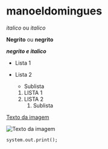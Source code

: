 # manoeldomingues

*italico* ou _italico_

**Negrito** ou __negrito__

___negrito e italico___

- Lista 1
- Lista 2
  - Sublista

  1. LISTA 1
  2. LISTA 2
     1. Sublista

[Texto da imagem](https://br.pinterest.com/pin/um-prdosol-qualquer-em-porto-alegre--355784439283251869/)   

![Texto da imagem](https://br.pinterest.com/pin/um-prdosol-qualquer-em-porto-alegre--355784439283251869/)

`system.out.print();`
